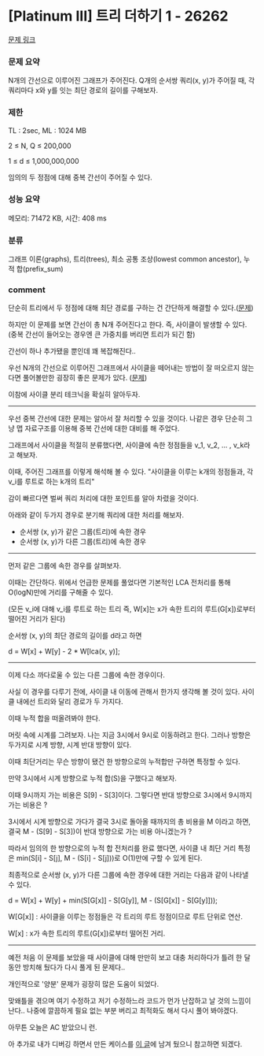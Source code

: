 # [Platinum III] 트리 더하기 1 - 26262

[문제 링크](https://www.acmicpc.net/problem/15481)

### 문제 요약

<p> N개의 간선으로 이루어진 그래프가 주어진다. Q개의 순서쌍 쿼리(x, y)가 주어질 때, 각 쿼리마다 x와 y를 잇는 최단 경로의 길이를 구해보자. </p>

### 제한

TL : 2sec, ML : 1024 MB

2 ≤ N, Q ≤ 200,000

1 ≤ d ≤ 1,000,000,000

임의의 두 정점에 대해 중복 간선이 주어질 수 있다.

### 성능 요약

메모리: 71472 KB, 시간: 408 ms

### 분류

그래프 이론(graphs), 트리(trees), 최소 공통 조상(lowest common ancestor), 누적 합(prefix_sum)

### comment

단순히 트리에서 두 정점에 대해 최단 경로를 구하는 건 간단하게 해결할 수 있다.([문제](https://www.acmicpc.net/problem/1761))

하지만 이 문제를 보면 간선이 총 N개 주어진다고 한다. 즉, 사이클이 발생할 수 있다. (중복 간선이 들어오는 경우엔 큰 가중치를 버리면 트리가 되긴 함)

간선이 하나 추가됐을 뿐인데 꽤 복잡해진다..

우선 N개의 간선으로 이루어진 그래프에서 사이클을 떼어내는 방법이 잘 떠오르지 않는다면 풀어볼만한 굉장히 좋은 문제가 있다. ([문제](https://www.acmicpc.net/problem/20530))

이참에 사이클 분리 테크닉을 확실히 알아두자. 

-----------------------------------------------------------------------------------------------------------------------------------------------------------------------------

우선 중복 간선에 대한 문제는 알아서 잘 처리할 수 있을 것이다. 나같은 경우 단순히 그냥 맵 자료구조를 이용해 중복 간선에 대한 대비를 해 주었다.

그래프에서 사이클을 적절히 분류했다면, 사이클에 속한 정점들을 v_1, v_2, ... , v_k라고 해보자.

이때, 주어진 그래프를 이렇게 해석해 볼 수 있다. "사이클을 이루는 k개의 정점들과, 각 v_i를 루트로 하는 k개의 트리"

감이 빠르다면 벌써 쿼리 처리에 대한 포인트를 알아 차렸을 것이다.

아래와 같이 두가지 경우로 분기해 쿼리에 대한 처리를 해보자.

* 순서쌍 (x, y)가 같은 그룹(트리)에 속한 경우
* 순서쌍 (x, y)가 다른 그룹(트리)에 속한 경우

-----------------------------------------------------------------------------------------------------------------------------------------------------------------------------

먼저 같은 그룹에 속한 경우를 살펴보자.

이때는 간단하다. 위에서 언급한 문제를 풀었다면 기본적인 LCA 전처리를 통해 O(logN)만에 거리를 구해줄 수 있다.

(모든 v_i에 대해 v_i를 루트로 하는 트리 즉, W[x]는 x가 속한 트리의 루트(G[x])로부터 떨어진 거리가 된다)

순서쌍 (x, y)의 최단 경로의 길이를 d라고 하면

d = W[x] + W[y] - 2 * W[lca(x, y)];

-----------------------------------------------------------------------------------------------------------------------------------------------------------------------------

이제 다소 까다로울 수 있는 다른 그룹에 속한 경우이다.

사실 이 경우를 다루기 전에, 사이클 내 이동에 관해서 한가지 생각해 볼 것이 있다. 사이클 내에선 트리와 달리 경로가 두 가지다.

이때 누적 합을 떠올려봐야 한다.

머릿 속에 시계를 그려보자. 나는 지금 3시에서 9시로 이동하려고 한다. 그러나 방향은 두가지로 시계 방향, 시계 반대 방향이 있다.

이때 최단거리는 무슨 방향이 됐건 한 방향으로의 누적합만 구하면 특정할 수 있다.

만약 3시에서 시계 방향으로 누적 합(S)을 구했다고 해보자.

이때 9시까지 가는 비용은 S[9] - S[3]이다. 그렇다면 반대 방향으로 3시에서 9시까지 가는 비용은 ?

3시에서 시계 방향으로 가다가 결국 3시로 돌아올 때까지의 총 비용을 M 이라고 하면, 결국 M - (S[9] - S[3])이 반대 방향으로 가는 비용 아니겠는가 ?

따라서 임의의 한 방향으로의 누적 합 전처리를 완료 했다면, 사이클 내 최단 거리 특정은 min(S[i] - S[j], M - (S[i] - S[j]))로 O(1)만에 구할 수 있게 된다.

최종적으로 순서쌍 (x, y)가 다른 그룹에 속한 경우에 대한 거리는 다음과 같이 나타낼 수 있다.

d = W[x] + W[y] + min(S[G[x]] - S[G[y]], M - (S[G[x]] - S[G[y]]));

W[G[x]] : 사이클을 이루는 정점들은 각 트리의 루트 정점이므로 루트 단위로 연산.

W[x] : x가 속한 트리의 루트(G[x])로부터 떨어진 거리.

-----------------------------------------------------------------------------------------------------------------------------------------------------------------------------

예전 처음 이 문제를 보았을 때 사이클에 대해 만만히 보고 대충 처리하다가 틀려 한 달 동안 방치해 뒀다가 다시 풀게 된 문제다..

개인적으로 '양분' 문제가 굉장히 많은 도움이 되었다.

맞왜틀을 겪으며 여기 수정하고 저기 수정하느라 코드가 먼가 난잡하고 날 것의 느낌이 난다.. 나중에 깔끔하게 필요 없는 부분 버리고 최적화도 해서 다시 풀어 봐야겠다. 

아무튼 오늘은 AC 받았으니 런.

아 추가로 내가 디버깅 하면서 만든 케이스를 [이 글](https://www.acmicpc.net/board/view/107222)에 남겨 뒀으니 참고하면 되겠다.
